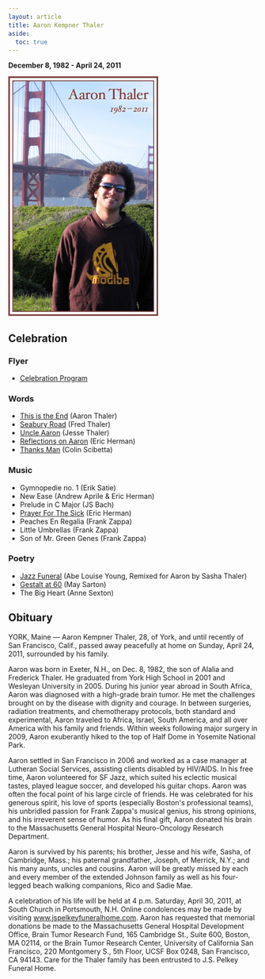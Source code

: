 ```yaml
---
layout: article
title: Aaron Kempner Thaler
aside:
  toc: true
---
```


**December 8, 1982 - April 24, 2011**

![Uncle Aaron](aaron/aaroncoverimage.jpg)

## Celebration

### Flyer

  * [Celebration Program](aaron/AaronCelebration.pdf)

### Words

  * [This is the End](aaron/AaronsWords.pdf) (Aaron Thaler)
  * [Seabury Road](aaron/FredForAaron.pdf) (Fred Thaler)
  * [Uncle Aaron](aaron/JesseForAaron.pdf) (Jesse Thaler)
  * [Reflections on Aaron](aaron/EricForAaron.pdf) (Eric Herman)
  * [Thanks Man](aaron/ColinForAaron.pdf) (Colin Scibetta)

### Music

  * Gymnopedie no. 1 (Erik Satie)
  * New Ease (Andrew Aprile & Eric Herman)
  * Prelude in C Major (JS Bach)
  * [Prayer For The Sick](aaron/PrayerForTheSick.mp3) (Eric Herman)
  * Peaches En Regalia (Frank Zappa)
  * Little Umbrellas (Frank Zappa)
  * Son of Mr. Green Genes (Frank Zappa)  

### Poetry

  * [Jazz Funeral](aaron/JazzFuneral.pdf) (Abe Louise Young, Remixed for Aaron by Sasha Thaler)
  * [Gestalt at 60](aaron/GestaltAt60.pdf) (May Sarton)
  * The Big Heart (Anne Sexton)
  
## Obituary

YORK, Maine — Aaron Kempner Thaler, 28, of York, and until recently of San Francisco, Calif., passed away peacefully at home on Sunday, April 24, 2011, surrounded by his family.

Aaron was born in Exeter, N.H., on Dec. 8, 1982, the son of Alalia and Frederick Thaler. He graduated from York High School in 2001 and Wesleyan University in 2005. During his junior year abroad in South Africa, Aaron was diagnosed with a high-grade brain tumor. He met the challenges brought on by the disease with dignity and courage. In between surgeries, radiation treatments, and chemotherapy protocols, both standard and experimental, Aaron traveled to Africa, Israel, South America, and all over America with his family and friends. Within weeks following major surgery in 2009, Aaron exuberantly hiked to the top of Half Dome in Yosemite National Park.

Aaron settled in San Francisco in 2006 and worked as a case manager at Lutheran Social Services, assisting clients disabled by HIV/AIDS. In his free time, Aaron volunteered for SF Jazz, which suited his eclectic musical tastes, played league soccer, and developed his guitar chops. Aaron was often the focal point of his large circle of friends. He was celebrated for his generous spirit, his love of sports (especially Boston's professional teams), his unbridled passion for Frank Zappa's musical genius, his strong opinions, and his irreverent sense of humor. As his final gift, Aaron donated his brain to the Massachusetts General Hospital Neuro-Oncology Research Department.

Aaron is survived by his parents; his brother, Jesse and his wife, Sasha, of Cambridge, Mass.; his paternal grandfather, Joseph, of Merrick, N.Y.; and his many aunts, uncles and cousins. Aaron will be greatly missed by each and every member of the extended Johnson family as well as his four-legged beach walking companions, Rico and Sadie Mae.

A celebration of his life will be held at 4 p.m. Saturday, April 30, 2011, at South Church in Portsmouth, N.H. Online condolences may be made by visiting www.jspelkeyfuneralhome.com. Aaron has requested that memorial donations be made to the Massachusetts General Hospital Development Office, Brain Tumor Research Fund, 165 Cambridge St., Suite 600, Boston, MA 02114, or the Brain Tumor Research Center, University of California San Francisco, 220 Montgomery S., 5th Floor, UCSF Box 0248, San Francisco, CA 94143. Care for the Thaler family has been entrusted to J.S. Pelkey Funeral Home.
